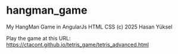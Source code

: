 # hangman_game
My HangMan Game in AngularJs HTML CSS (c) 2025 Hasan Yüksel

Play the game at this URL:
https://ctacont.github.io/tetris_game/tetris_advanced.html

